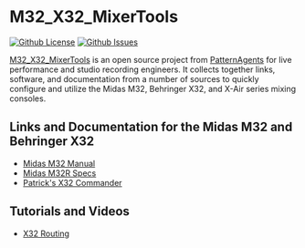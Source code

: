 # M32_X32_MixerTools

[![Github License](https://img.shields.io/badge/LICENSE-GPL3-brightgreen.svg)](https://github.com/PatternAgents/M32_X32_MixerTools/LICENSE)
[![Github Issues](https://img.shields.io/badge/ISSUES-0-yellow.svg)](https://github.com/PatternAgents/M32_X32_MixerTools/issues)

[M32_X32_MixerTools](https://github.com/PatternAgents/M32_X32_MixerTools/) is an open source project from [PatternAgents](http://www.patternagents.com) for live performance and studio recording engineers. It collects together links, software, and documentation from a number of sources to quickly configure and utilize the Midas M32, Behringer X32, and X-Air series mixing consoles.

## Links and Documentation for the Midas M32 and Behringer X32
- [Midas M32 Manual](http://downloads.music-group.com/documents/midas/M32_M_EN.pdf)
- [Midas M32R Specs](https://media63.musictribe.com/media/PLM/data/docs/P0BI9/MIDAS_M32R%20P0BI9_Product%20Information%20Document.pdf)
- [Patrick's X32 Commander](https://sites.google.com/site/patrickmaillot/x32)

## Tutorials and Videos

- [X32 Routing](http://www.behringermixers.com/behringer-x32-routing-example/)
